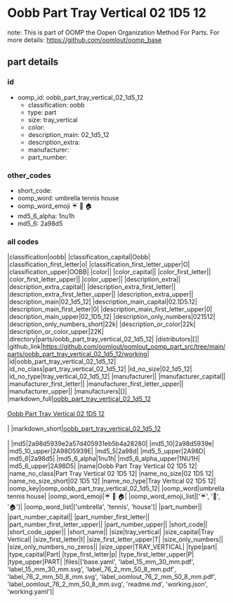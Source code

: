 # Oobb Part Tray Vertical 02 1D5 12  

note: This is part of OOMP the Oopen Organization Method For Parts. For more details: https://github.com/oomlout/oomp_base

##  part details





### id
* oomp_id: oobb_part_tray_vertical_02_1d5_12
  * classification: oobb
  * type: part
  * size: tray_vertical
  * color: 
  * description_main: 02_1d5_12
  * description_extra: 
  * manufacturer: 
  * part_number: 

### other_codes
* short_code: 
* oomp_word: umbrella tennis house
* oomp_word_emoji :umbrella: :tennis: :house:
* md5_6_alpha: 1nu1h
* md5_6: 2a98d5

### all codes 
|classification|oobb|
|classification_capital|Oobb|
|classification_first_letter|o|
|classification_first_letter_upper|O|
|classification_upper|OOBB|
|color||
|color_capital||
|color_first_letter||
|color_first_letter_upper||
|color_upper||
|description_extra||
|description_extra_capital||
|description_extra_first_letter||
|description_extra_first_letter_upper||
|description_extra_upper||
|description_main|02_1d5_12|
|description_main_capital|02.1D5.12|
|description_main_first_letter|0|
|description_main_first_letter_upper|0|
|description_main_upper|02_1D5_12|
|description_only_numbers|021512|
|description_only_numbers_short|22k|
|description_or_color|22k|
|description_or_color_upper|22K|
|directory|parts/oobb_part_tray_vertical_02_1d5_12|
|distributors|[]|
|github_link|https://github.com/oomlout/oomlout_oomp_part_src/tree/main/parts/oobb_part_tray_vertical_02_1d5_12/working|
|id|oobb_part_tray_vertical_02_1d5_12|
|id_no_class|part_tray_vertical_02_1d5_12|
|id_no_size|02_1d5_12|
|id_no_type|tray_vertical_02_1d5_12|
|manufacturer||
|manufacturer_capital||
|manufacturer_first_letter||
|manufacturer_first_letter_upper||
|manufacturer_upper||
|manufacturers|[]|
|markdown_full|[oobb_part_tray_vertical_02_1d5_12](https://github.com/oomlout/oomlout_oomp_part_src/tree/main/parts/oobb_part_tray_vertical_02_1d5_12/working)<br>[](https://github.com/oomlout/oomlout_oomp_part_src/tree/main/parts/oobb_part_tray_vertical_02_1d5_12/working)<br>[Oobb Part Tray Vertical 02 1D5 12](https://github.com/oomlout/oomlout_oomp_part_src/tree/main/parts/oobb_part_tray_vertical_02_1d5_12/working)<br><br>|
|markdown_short|[oobb_part_tray_vertical_02_1d5_12](https://github.com/oomlout/oomlout_oomp_part_src/tree/main/parts/oobb_part_tray_vertical_02_1d5_12/working)<br><br>|
|md5|2a98d5939e2a57d405931eb5b4a28280|
|md5_10|2a98d5939e|
|md5_10_upper|2A98D5939E|
|md5_5|2a98d|
|md5_5_upper|2A98D|
|md5_6|2a98d5|
|md5_6_alpha|1nu1h|
|md5_6_alpha_upper|1NU1H|
|md5_6_upper|2A98D5|
|name|Oobb Part Tray Vertical 02 1D5 12|
|name_no_class|Part Tray Vertical 02 1D5 12|
|name_no_size|02 1D5 12|
|name_no_size_short|02 1D5 12|
|name_no_type|Tray Vertical 02 1D5 12|
|oomp_key|oomp_oobb_part_tray_vertical_02_1d5_12|
|oomp_word|umbrella tennis house|
|oomp_word_emoji|:umbrella: :tennis: :house:|
|oomp_word_emoji_list|[':umbrella:', ':tennis:', ':house:']|
|oomp_word_list|['umbrella', 'tennis', 'house']|
|part_number||
|part_number_capital||
|part_number_first_letter||
|part_number_first_letter_upper||
|part_number_upper||
|short_code||
|short_code_upper||
|short_name||
|size|tray_vertical|
|size_capital|Tray Vertical|
|size_first_letter|t|
|size_first_letter_upper|T|
|size_only_numbers||
|size_only_numbers_no_zeros||
|size_upper|TRAY_VERTICAL|
|type|part|
|type_capital|Part|
|type_first_letter|p|
|type_first_letter_upper|P|
|type_upper|PART|
|files|['base.yaml', 'label_15_mm_30_mm.pdf', 'label_15_mm_30_mm.svg', 'label_76_2_mm_50_8_mm.pdf', 'label_76_2_mm_50_8_mm.svg', 'label_oomlout_76_2_mm_50_8_mm.pdf', 'label_oomlout_76_2_mm_50_8_mm.svg', 'readme.md', 'working.json', 'working.yaml']|
